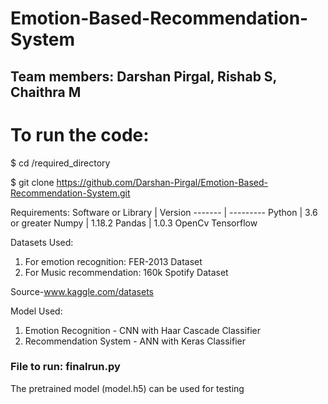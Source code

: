 # Emotion-Based-Recommendation-System
## Team members: Darshan Pirgal, Rishab S, Chaithra M

# To run the code:
$ cd /required_directory

$ git clone https://github.com/Darshan-Pirgal/Emotion-Based-Recommendation-System.git

Requirements:
Software or Library | Version
------- | ---------
Python | 3.6 or greater
Numpy | 1.18.2
Pandas | 1.0.3
OpenCv
Tensorflow

Datasets Used:
1. For emotion recognition: FER-2013 Dataset
2. For Music recommendation: 160k Spotify Dataset

Source-www.kaggle.com/datasets

Model Used:
1. Emotion Recognition - CNN with Haar Cascade Classifier
2. Recommendation System - ANN with Keras Classifier

### File to run: finalrun.py
The pretrained model (model.h5) can be used for testing
